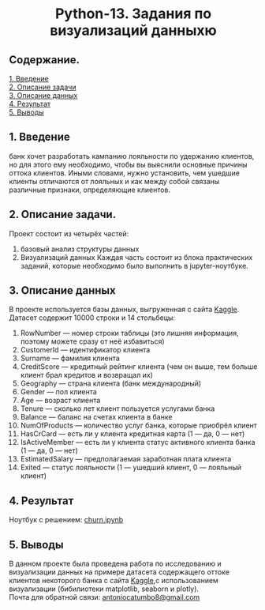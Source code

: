 # <center> Python-13. Задания по визуализаций данныхю</center>


## Содержание.

[1. Введение](https://github.com/evangelistafoxtrot/Churn_data.git)   
[2. Описание задачи](https://github.com/evangelistafoxtrot/Churn_data.git)   
[3. Описание данных](https://github.com/evangelistafoxtrot/Churn_data.git)         
[4. Результат](https://github.com/evangelistafoxtrot/Churn_data.git)          
[5. Выводы](https://github.com/evangelistafoxtrot/Churn_data.git)   

## 1. Введение
банк хочет разработать кампанию лояльности по удержанию клиентов, но для этого ему необходимо, чтобы вы выяснили основные причины оттока клиентов. Иными словами, нужно установить, чем ушедшие клиенты отличаются от лояльных и как между собой связаны различные признаки, определяющие клиентов.


## 2. Описание задачи.

Проект состоит из четырёх частей:
1. базовый анализ структуры данных
2. Визуализаций данных
Каждая часть состоит из блока практических заданий, которые необходимо было выполнить в jupyter-ноутбуке.  

## 3. Описание данных

В проекте используется базы данных, выгруженная с сайта [Kaggle](https://www.kaggle.com/datasets/mathchi/churn-for-bank-customers).        
Датасет содержит 10000 строки и 14 стольбецы:                     
1. RowNumber — номер строки таблицы (это лишняя информация, поэтому можете сразу от неё избавиться)                   
2. CustomerId — идентификатор клиента
3. Surname — фамилия клиента
4. CreditScore — кредитный рейтинг клиента (чем он выше, тем больше клиент брал кредитов и возвращал их)
5. Geography — страна клиента (банк международный)
6. Gender — пол клиента
7. Age — возраст клиента
8. Tenure — сколько лет клиент пользуется услугами банка
9. Balance — баланс на счетах клиента в банке
10. NumOfProducts — количество услуг банка, которые приобрёл клиент
11. HasCrCard — есть ли у клиента кредитная карта (1 — да, 0 — нет)
12. IsActiveMember — есть ли у клиента статус активного клиента банка (1 — да, 0 — нет)
13. EstimatedSalary — предполагаемая заработная плата клиента
14. Exited — статус лояльности (1 — ушедший клиент, 0 — лояльный клиент)
## 4. Результат

Ноутбук с решением: [churn.ipynb](https://github.com/evangelistafoxtrot/Churn_data.git)         


## 5. Выводы

В данном проекте была проведена работа по исследованию и визуализации данных на примере датасета содержащего  оттоке клиентов некоторого банка с сайта [Kaggle](https://www.kaggle.com/datasets/mathchi/churn-for-bank-customers),с использованием визуализации (бибилиотеки matplotlib, seaborn и plotly).      
Почта для обратной связи: antoniocatumbo8@gmail.com               
